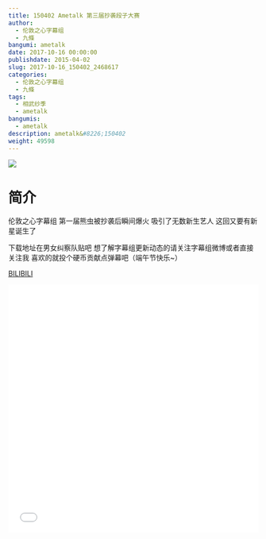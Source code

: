 ```yaml
---
title: 150402 Ametalk 第三届抄袭段子大赛
author: 
  - 伦敦之心字幕组
  - 九條
bangumi: ametalk
date: 2017-10-16 00:00:00
publishdate: 2015-04-02
slug: 2017-10-16_150402_2468617
categories: 
  - 伦敦之心字幕组
  - 九條
tags: 
  - 相武纱季
  - ametalk
bangumis: 
  - ametalk
description: ametalk&#8226;150402
weight: 49598
---
```


![](https://i.imgur.com/qtvhAoJ.jpg)

# 简介  
伦敦之心字幕组 第一届熊虫被抄袭后瞬间爆火 吸引了无数新生艺人 这回又要有新星诞生了


 下载地址在男女纠察队贴吧 想了解字幕组更新动态的请关注字幕组微博或者直接关注我 喜欢的就投个硬币贡献点弹幕吧（端午节快乐~）

  [BILIBILI](https://www.bilibili.com/video/av2468617/)


  <iframe src="//www.bilibili.com/html/html5player.html?cid=3865218&aid=2468617" width="100%" height="500" frameborder="0" allowfullscreen="allowfullscreen"></iframe>

